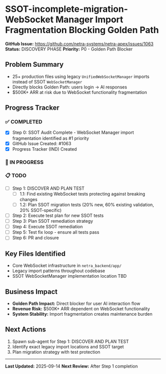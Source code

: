 # SSOT-incomplete-migration-WebSocket Manager Import Fragmentation Blocking Golden Path

**GitHub Issue:** https://github.com/netra-systems/netra-apex/issues/1063
**Status:** DISCOVERY PHASE
**Priority:** P0 - Golden Path Blocker

## Problem Summary
- 25+ production files using legacy `UnifiedWebSocketManager` imports instead of SSOT `WebSocketManager`
- Directly blocks Golden Path: users login → AI responses
- $500K+ ARR at risk due to WebSocket functionality fragmentation

## Progress Tracker

### ✅ COMPLETED
- [x] Step 0: SSOT Audit Complete - WebSocket Manager import fragmentation identified as #1 priority
- [x] GitHub Issue Created: #1063
- [x] Progress Tracker (IND) Created

### 🔄 IN PROGRESS

### 📋 TODO
- [ ] Step 1: DISCOVER AND PLAN TEST
  - [ ] 1.1: Find existing WebSocket tests protecting against breaking changes
  - [ ] 1.2: Plan SSOT migration tests (20% new, 60% existing validation, 20% SSOT-specific)
- [ ] Step 2: Execute test plan for new SSOT tests
- [ ] Step 3: Plan SSOT remediation strategy
- [ ] Step 4: Execute SSOT remediation
- [ ] Step 5: Test fix loop - ensure all tests pass
- [ ] Step 6: PR and closure

## Key Files Identified
- Core WebSocket infrastructure in `netra_backend/app/`
- Legacy import patterns throughout codebase
- SSOT WebSocketManager implementation location TBD

## Business Impact
- **Golden Path Impact:** Direct blocker for user AI interaction flow
- **Revenue Risk:** $500K+ ARR dependent on WebSocket functionality
- **System Stability:** Import fragmentation creates maintenance burden

## Next Actions
1. Spawn sub-agent for Step 1: DISCOVER AND PLAN TEST
2. Identify exact legacy import locations and SSOT target
3. Plan migration strategy with test protection

---
**Last Updated:** 2025-09-14
**Next Review:** After Step 1 completion